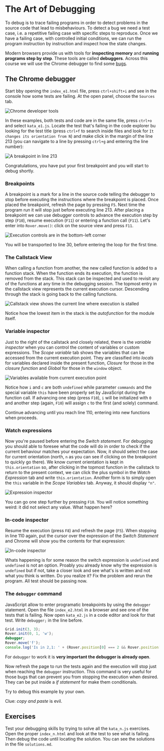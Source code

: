 
# The Art of Debugging

To debug is to trace failing programs in order to detect problems in the source code that lead to misbehaviours. To detect a bug we need a test case, i.e. a repetitive failing case with specific steps to reproduce. Once we have a failing case, with controlled initial conditions, we can run the program instruction by instruction and inspect how the state changes.

Modern browsers provide us with tools for **inspecting memory** and **running programs step by step**. These tools are called **debuggers**. Across this course we will use the Chrome debugger to find some [bugs](http://en.wikipedia.org/wiki/Software_bug#Etymology).

## The Chrome debugger

Start bby opening the `index_e1.html` file, press `ctrl+shift+i` and see in the console how some tests are failing. At the open panel, choose the `Sources` tab.

![Chrome developer tools](images/developer-tools.png?raw=true)


In these examples, both tests and code are in the same file, press `ctrl+o` and select `kata_e1.js`. Locate the test that's failing in the code explorer bu looking for the test title (press `ctrl+f` to search inside files and look for `It changes its orientation from N`) and make click in the margin of the line 213 (you can navigate to a line by pressing `ctrl+g` and entering the line number):

![A breakpoint in line 213](images/breakpoint.png?raw=true)

Congratulations, you have put your first breakpoint and you will start to debug shortly.

### Breakpoints

A breakpoint is a mark for a line in the source code telling the debugger to stop before executing the instructions where the breakpoint is placed. Once placed the breakpoint, refresh the page by pressing `F5`. Next time the program run it will stop just before executing line 213. After placing a breakpoint we can use debugger controls to advance the execution step by step (`F10`), resume execution (`F11`) or entering a function call (`F11`). Let's enter into `Rover.move()`: click on the source view and press `F11`.

![Execution controls are in the bottom-left corner](images/execution-control.png?raw=true)

You will be transported to line 30, before entering the loop for the first time.

### The Callstack View

When calling a function from another, the new called function is added to a function stack. When the function ends its execution, the function is removed from the stack. This stack can be inspected and used to revisit any of the functions at any time in the debugging session. The topmost entry in the callstack view represents the current execution cursor. Descending through the stack is going back to the calling functions.

![Callstack view shows the current line where execution is stalled](images/callstack.png?raw=true)

Notice how the lowest item in the stack is the _autofunction_ for the module itself.

### Variable inspector

Just to the right of the callstack and closely related, there is the _variable inspector_ when you can control the content of variables or custom expressions. The _Scope variable_ tab shows the variables that can be accessed from the current execution point. They are classified into _locals_ for variables declared inside the present function, _Closure_ for those in the _closure function_ and _Global_ for those in the `window` object.

![Variables available from current execution point](images/variable-inspector.png?raw=true)

Notice how `i` and `c` are both `undefined` while parameter `commands` and the special variable `this` have been properly set by JavaScript during the function call. If advancing one step (press `F10`), `i` will be initialized with `0` and another step (again, `F10`) will assign `c` to the first (and solely) command.

Continue advancing until you reach line 110, entering into new functions when proceeds.

### Watch expressions

Now you're paused before entering the _Switch statement_. For debugging you should able to foresee what the code will do in order to check if the current behaviour matches your expectation. Now, it should select the case for current orientation (north, `n` as you can see if clicking on the breakpoint to quickly go there). We know current orientation is kept in `this.orientation` so, after clicking in the topmost function in the callstack to return to the present context, we can click the plus symbol in the _Watch Expression_ tab and write `this.orientation`. Another form is to simply open the `this` variable in the _Scope Variables_ tab. Anyway, it should display `"n"`.

![Expression inspector](images/expression-inspector.png?raw=true)

You can go one step further by pressing `F10`. You will notice something weird: it did not select any value. What happen here?

### In-code inspector

Resume the execution (press `F8`) and refresh the page (`F5`). When stopping in line 110 again, put the cursor over the expression of the _Switch Statement_ and Chrome will show you the contents for that expression:

![In-code inspector](images/in-code-inspector.png?raw=true)

Whats happening is for some reason the switch expression is `undefined` and `undefined` is not an option. Proably you already know why the expression is `undefined` but if not, take a closer look and see what's is written and not what you think is written. Do you realize it? Fix the problem and rerun the program. All test should be passing now.

### The `debugger` command

JavaScript allow to enter programatic breakpoints by using the `debugger` statement. Open the file `index_e2.html` in a browser and see one of the tests that is failing. Now open `kata_e2.js` in a code editor and look for that test. Write `debugger;` in the line before.

```javascript
Grid.init(3, 3);
Rover.init(0, 1, 'w');
debugger;
Rover.move('f');
console.log('Is in 2,1: ' + (Rover.position[0] === 2 && Rover.position[1] === 1));
```

For `debugger` to work it is **very important the debugger is already open**.

Now refresh the page to run the tests again and the execution will stop just when reaching  the `debugger` instruction. This command is very useful for those bugs that can prevent you from stopping the execution when desired. They can be put inside a _if statement_ for make them conditionals.

Try to debug this example by your own.

Clue: _copy and paste_ is evil.

## Exercises

Test your debugging skills by trying to solve all the `kata_n.js` exercises. Open the proper `index_n.html` and look at the test to see what is failing. Then debug the code until locating the solution. You can see the solutions in the file `solutions.md`.
